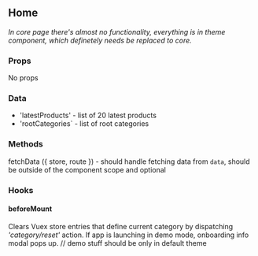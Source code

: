 ## Home
*In core page there's almost no functionality, everything is in theme component, which definetely needs be replaced to core.*
### Props
No props
### Data
* 'latestProducts' - list of 20 latest products
* 'rootCategories` - list of root categories
### Methods

fetchData ({ store, route }) - should handle fetching data from `data`, should be outside of the component scope and optional 

### Hooks
#### beforeMount
Clears Vuex store entries that define current category by dispatching *'category/reset'* action. If app is launching in demo mode, onboarding info modal pops up. // demo stuff should be only in default theme

